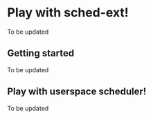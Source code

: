 Play with sched-ext!
===
To be updated

## Getting started
To be updated

## Play with userspace scheduler!
To be updated
